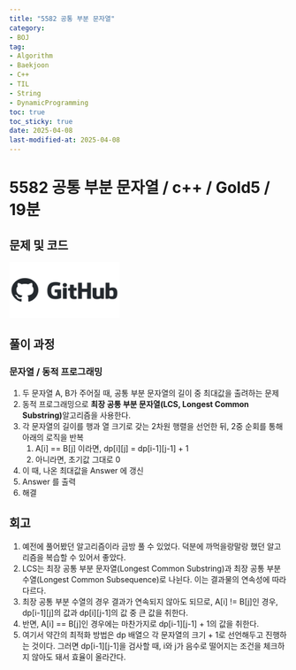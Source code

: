 ```yaml
---
title: "5582 공통 부분 문자열"
category:
- BOJ
tag:
- Algorithm
- Baekjoon
- C++
- TIL
- String
- DynamicProgramming
toc: true
toc_sticky: true
date: 2025-04-08
last-modified-at: 2025-04-08
---
```


#   5582 공통 부분 문자열 / c++ / Gold5 / 19분

## 문제 및 코드   
[<img src="https://github.com/Sho1007/sho1007.github.io/blob/main/assets/images/github-logo-vector.png?raw=true" width="200" height="100"/>](https://github.com/Sho1007/Algorithm/tree/main/%EB%B0%B1%EC%A4%80/Gold/5582.%E2%80%85%EA%B3%B5%ED%86%B5%E2%80%85%EB%B6%80%EB%B6%84%E2%80%85%EB%AC%B8%EC%9E%90%EC%97%B4)

## 풀이 과정
### 문자열 / 동적 프로그래밍
1. 두 문자열 A, B가 주어질 때, 공통 부분 문자열의 길이 중 최대값을 출려하는 문제
2. 동적 프로그래밍으로 <b>최장 공통 부분 문자열(LCS, Longest Common Substring)</b>알고리즘을 사용한다.
3. 각 문자열의 길이를 행과 열 크기로 갖는 2차원 행렬을 선언한 뒤, 2중 순회를 통해 아래의 로직을 반복
    1. A[i] == B[j] 이라면, dp[i][j] = dp[i-1][j-1] + 1
    2. 아니라면, 초기값 그대로 0
4. 이 때, 나온 최대값을 Answer 에 갱신
5. Answer 를 출력
6. 해결


## 회고
1. 예전에 풀어봤던 알고리즘이라 금방 풀 수 있었다. 덕분에 까먹을랑말랑 했던 알고리즘을 복습할 수 있어서 좋았다.
2. LCS는 최장 공통 부분 문자열(Longest Common Substring)과 최장 공통 부분 수열(Longest Common Subsequence)로 나뉜다. 이는 결과물의 연속성에 따라 다르다.
3. 최장 공통 부분 수열의 경우 결과가 연속되지 않아도 되므로, A[i] != B[j]인 경우, dp[i-1][j]의 값과 dp[i][j-1]의 값 중 큰 값을 취한다.
4. 반면, A[i] == B[j]인 경우에는 마찬가지로 dp[i-1][j-1] + 1의 값을 취한다.
5. 여기서 약간의 최적화 방법은 dp 배열으 각 문자열의 크기 + 1로 선언해두고 진행하는 것이다. 그러면 dp[i-1][j-1]을 검사할 때, i와 j가 음수로 떨어지는 조건을 체크하지 않아도 돼서 효율이 올라간다.